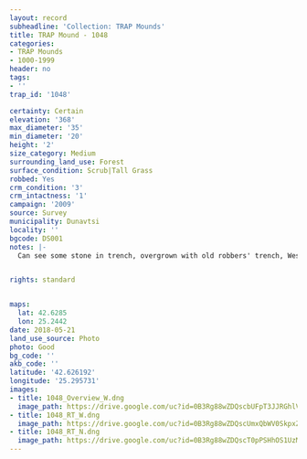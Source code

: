 ```yaml
---
layout: record
subheadline: 'Collection: TRAP Mounds'
title: TRAP Mound - 1048
categories:
- TRAP Mounds
- 1000-1999
header: no
tags:
- ''
trap_id: '1048'

certainty: Certain
elevation: '368'
max_diameter: '35'
min_diameter: '20'
height: '2'
size_category: Medium
surrounding_land_use: Forest
surface_condition: Scrub|Tall Grass
robbed: Yes
crm_condition: '3'
crm_intactness: '1'
campaign: '2009'
source: Survey
municipality: Dunavtsi
locality: ''
bgcode: DS001
notes: |-
  Can see some stone in trench, overgrown with old robbers' trench, West side cut ; large furrough (assumed robbers' trench).


rights: standard


maps:
  lat: 42.6285
  lon: 25.2442
date: 2018-05-21
land_use_source: Photo
photo: Good
bg_code: ''
akb_code: ''
latitude: '42.626192'
longitude: '25.295731'
images:
- title: 1048_Overview_W.dng
  image_path: https://drive.google.com/uc?id=0B3Rg88wZDQscbUFpT3JJRGhlVUU
- title: 1048_RT_W.dng
  image_path: https://drive.google.com/uc?id=0B3Rg88wZDQscUmxQbWV0SkpxZ2c
- title: 1048_RT_N.dng
  image_path: https://drive.google.com/uc?id=0B3Rg88wZDQscT0pPSHhOS1UzMlU
---
```

